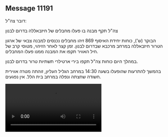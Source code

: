 ## Message 11191

דובר צה"ל:

צה"ל תקף מבנה בו פעלו מחבלים של חיזבאללה בדרום לבנון 

הבוקר (ש'), כוחות יחידת האיסוף 869 זיהו מחבלים נכנסים למבנה צבאי של ארגון הטרור חיזבאללה במרחב מרכבא שבדרום לבנון. זמן קצר לאחר הזיהוי, מטוסי קרב של חיל האוויר תקפו את המבנה ממנו פעלו המחבלים.

במהלך היום כוחות צה"ל תקפו בירי ארטילרי תשתיות טרור בדרום לבנון.

בהמשך להתרעות שהופעלו בשעה 14:30 במרחב הגליל העליון, זוהתה מטרה אווירית חשודה שחצתה ונפלה במרחב בית הלל. אין נפגעים.

![Video](https://data.iron-swords.co.il/2024/August/31/11191/11191_media.mp4)
